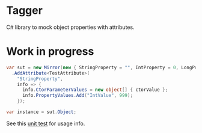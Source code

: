 # Tagger
C# library to mock object properties with attributes.

# Work in progress
```csharp
var sut = new Mirror(new { StringProperty = "", IntProperty = 0, LongProperty = 0L })
  .AddAttribute<TestAttribute>(
    "StringProperty",
    info => {
      info.CtorParameterValues = new object[] { ctorValue };
      info.PropertyValues.Add("IntValue", 999);
    });

var instance = sut.Object;
```
See this [unit test](https://github.com/gsscoder/tagger/blob/master/src/Tagger.Tests/MirrorTests.cs) for usage info.
